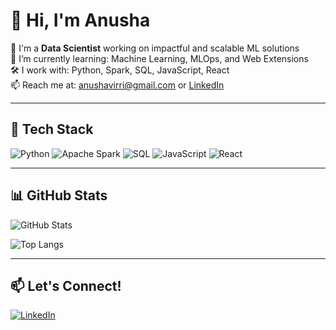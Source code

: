 # 👋 Hi, I'm Anusha

🎯 I'm a **Data Scientist** working on impactful and scalable ML solutions  
🌱 I’m currently learning: Machine Learning, MLOps, and Web Extensions  
🛠️ I work with: Python, Spark, SQL, JavaScript, React  
📫 Reach me at: anushavirri@gmail.com or [LinkedIn](https://linkedin.com/in/anushavirri)

---

## 🧰 Tech Stack
![Python](https://img.shields.io/badge/-Python-333333?style=flat&logo=python)
![Apache Spark](https://img.shields.io/badge/-Apache%20Spark-333333?style=flat&logo=apachespark&logoColor=E25A1C)
![SQL](https://img.shields.io/badge/-SQL-333333?style=flat&logo=postgresql&logoColor=336791)
![JavaScript](https://img.shields.io/badge/-JavaScript-333333?style=flat&logo=javascript)
![React](https://img.shields.io/badge/-React-333333?style=flat&logo=react)

---

## 📊 GitHub Stats
![GitHub Stats](https://github-readme-stats.vercel.app/api?username=vi-anusha&include_all_commits=true&show_icons=true&theme=radical&hide=stars)

![Top Langs](https://github-readme-stats.vercel.app/api/top-langs/?username=vi-anusha&layout=compact&theme=radical)

---

## 📫 Let's Connect!
[![LinkedIn](https://img.shields.io/badge/-LinkedIn-0077B5?style=flat&logo=linkedin&logoColor=white)](https://linkedin.com/in/anushavirri)
